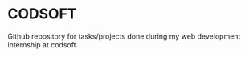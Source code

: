 # CODSOFT
Github repository for tasks/projects  done during my  web development internship at codsoft.
